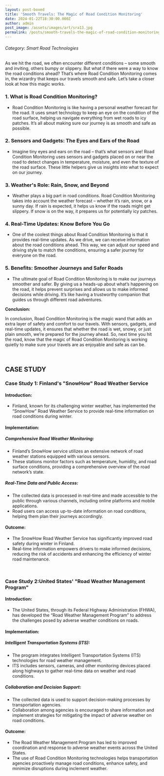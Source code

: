 ```yaml
---
layout: post-boxed
title: 'Smooth Travels: The Magic of Road Condition Monitoring'
date: 2024-01-22T18:30:00.000Z
author: admin
post_image: /assets/images/art/sra13.jpg
permalink: /posts/smooth-travels-the-magic-of-road-condition-monitoring
---
```


###### Category: Smart Road Technologies

As we hit the road, we often encounter different conditions – some smooth and inviting, others bumpy or slippery. But what if there were a way to know the road conditions ahead? That’s where Road Condition Monitoring comes in, the wizardry that keeps our travels smooth and safe. Let’s take a closer look at how this magic works.

### 1. What is Road Condition Monitoring?

* Road Condition Monitoring is like having a personal weather forecast for the road. It uses smart technology to keep an eye on the condition of the road surface, helping us navigate everything from wet roads to icy patches. It’s all about making sure our journey is as smooth and safe as possible.

### 2. Sensors and Gadgets: The Eyes and Ears of the Road

* Imagine tiny eyes and ears on the road – that’s what sensors are! Road Condition Monitoring uses sensors and gadgets placed on or near the road to detect changes in temperature, moisture, and even the texture of the road surface. These little helpers give us insights into what to expect on our journey.

### 3. Weather's Role: Rain, Snow, and Beyond

* Weather plays a big part in road conditions. Road Condition Monitoring takes into account the weather forecast – whether it’s rain, snow, or a sunny day. If rain is expected, it helps us know if the roads might get slippery. If snow is on the way, it prepares us for potentially icy patches.

### 4. Real-Time Updates: Know Before You Go

* One of the coolest things about Road Condition Monitoring is that it provides real-time updates. As we drive, we can receive information about the road conditions ahead. This way, we can adjust our speed and driving style to match the conditions, ensuring a safer journey for everyone on the road.

### 5. Benefits: Smoother Journeys and Safer Roads

* The ultimate goal of Road Condition Monitoring is to make our journeys smoother and safer. By giving us a heads-up about what’s happening on the road, it helps prevent surprises and allows us to make informed decisions while driving. It’s like having a trustworthy companion that guides us through different road adventures.

<b>Conclusion:</b>

<p>

In conclusion, Road Condition Monitoring is the magic wand that adds an extra layer of safety and comfort to our travels. With sensors, gadgets, and real-time updates, it ensures that whether the road is wet, snowy, or just plain smooth, we’re prepared for the journey ahead. So, next time you hit the road, know that the magic of Road Condition Monitoring is working quietly to make sure your travels are as enjoyable and safe as can be.

</p>
<br>

## CASE STUDY

### Case Study 1: Finland's "SnowHow" Road Weather Service

#### Introduction:

* Finland, known for its challenging winter weather, has implemented the “SnowHow” Road Weather Service to provide real-time information on road conditions during winter.

#### Implementation:

##### Comprehensive Road Weather Monitoring:

* Finland’s SnowHow service utilizes an extensive network of road weather stations equipped with various sensors.
* These stations monitor factors such as temperature, humidity, and road surface conditions, providing a comprehensive overview of the road network’s state.

##### Real-Time Data and Public Access:

* The collected data is processed in real-time and made accessible to the public through various channels, including online platforms and mobile applications.
* Road users can access up-to-date information on road conditions, helping them plan their journeys accordingly.

#### Outcome:

* The SnowHow Road Weather Service has significantly improved road safety during winter in Finland.
* Real-time information empowers drivers to make informed decisions, reducing the risk of accidents and enhancing the efficiency of winter road maintenance.

<br>

### Case Study 2:United States' "Road Weather Management Program"

#### Introduction:

* The United States, through its Federal Highway Administration (FHWA), has developed the “Road Weather Management Program” to address the challenges posed by adverse weather conditions on roads.

#### Implementation:

##### Intelligent Transportation Systems (ITS):

* The program integrates Intelligent Transportation Systems (ITS) technologies for road weather management.
* ITS includes sensors, cameras, and other monitoring devices placed along highways to gather real-time data on weather and road conditions.

##### Collaboration and Decision Support:

* The collected data is used to support decision-making processes by transportation agencies.
* Collaboration among agencies is encouraged to share information and implement strategies for mitigating the impact of adverse weather on road conditions.

#### Outcome:

* The Road Weather Management Program has led to improved coordination and response to adverse weather events across the United States.
* The use of Road Condition Monitoring technologies helps transportation agencies proactively manage road conditions, enhance safety, and minimize disruptions during inclement weather.
